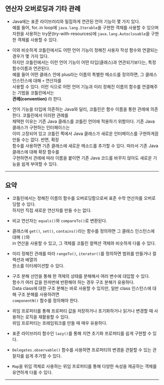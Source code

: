 ## 연산자 오버로딩과 기타 관례

- Java에는 표준 라이브러리와 밀접하게 연관된 언어 기능이 몇 가지 있다.  
  예를 들어, for..in loop에 `java.lang.Iterable`을 구현한 객체를 사용할 수 있으며  
  자원을 사용하는 try문(try-with-resources)에 `java.lang.Autoclosable`을 구현한 객체를 사용할 수 있다.

- 이와 비슷하게 코틀린에서도 어떤 언어 기능이 정해진 사용자 작성 함수와 연결되는 경우가 몇 가지 있다.  
  하지만 코틀린에서는 이런 언어 기능이 어떤 타입(클래스)과 연관되기보다는, 특정 함수이름과 연관된다.  
  예를 들어 어떤 클래스 안에 plus라는 이름의 특별한 메소드를 정의하면, 그 클래스 인스턴스에 대해 `+` 연산자를  
  사용할 수 있다. 이런 식으로 어떤 언어 기능과 미리 정해진 이름의 함수를 연결해주는 기법을 코틀린에서는  
  **관례(convention)** 라 한다.

- 언어 기능을 타입에 의존하는 Java와 달리, 코틀린은 함수 이름을 통한 관례에 의존한다. 코틀린에서 이러한 관례를  
  채택한 이유는 기존 Java 클래스를 코틀린 언어에 적용하기 위함이다. 기존 Java 클래스가 구현하는 인터페이스는  
  이미 고정되어 있고 코틀린 쪽에서 Java 클래스가 새로운 인터페이스를 구현하게끔 만들 수는 없다. 반면, 확장  
  함수를 사용하면 기존 클래스에 새로운 메소드를 추가할 수 있다. 따라서 기존 Java 클래스에 대해 확장 함수를  
  구현하면서 관례에 따라 이름을 붙이면 기존 Java 코드를 바꾸지 않아도 새로운 기능을 쉽게 부여할 수 있다.

<hr/>

## 요약

- 코틀린에서는 정해진 이름의 함수를 오버로딩함으로써 표준 수학 연산자를 오버로딩할 수 있다.  
  하지만 직접 새로운 연산자를 만들 수는 없다.

- 비교 연산자는 `equals()`와 `compareTo()`로 변환된다.

- 클래스에 `get()`, `set()`, `contains()`라는 함수를 정의하면 그 클래스 인스턴스에 대해 `[]`와  
  in 연산을 사용할 수 있고, 그 객체를 코틀린 컬렉션 객체와 비슷하게 다룰 수 있다.

- 미리 정해진 관례를 따라 `rangeTo()`, `iterator()`를 정의하면 범위를 만들거나 컬렉션과 배열의  
  원소를 이터레이션할 수 있다.

- 구조 분해 선언을 통해 한 객체의 상태를 분해해서 여러 변수에 대입할 수 있다.  
  함수가 여러 값을 한꺼번에 반환해야 하는 경우 구조 분해가 유용하다.  
  Data class에 대한 구조 분해는 바로 사용할 수 있지만, 일반 class 인스턴스에 대해 구조 분해를 사용하려면  
  `componentN()` 함수를 정의해야 한다.

- 위임 프로퍼티를 통해 프로퍼티 값을 저장하거나 초기화하거나 읽거나 변경할 때 사용하는 로직을 재활용할 수 있다.  
  위임 프로퍼티는 프레임워크를 만들 때 매우 유용하다.

- 표준 라이브러리 함수인 `lazy()`를 통해 지연 초기화 프로퍼티를 쉽게 구현할 수 있다.

- `Delegates.observable()` 함수를 사용하면 프로퍼티의 변경을 관찰할 수 있는 관찰자를 쉽게 추가할 수 있다.

- `Map`을 위임 객체로 사용하는 위임 프로퍼티를 통해 다양한 속성을 제공하는 객체를 유연하게 다룰 수 있다.

<hr/>
